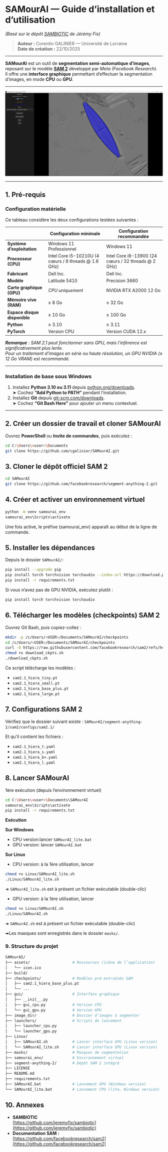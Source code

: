 # SAMourAI — Guide d’installation et d’utilisation  
*(Basé sur le dépôt [SAMBIOTIC](https://github.com/jeremyfix/sambiotic) de Jérémy Fix)*
> **Auteur :** Corentin GALINIER — Université de Lorraine  
> **Date de création :** 22/10/2025  

---

**SAMourAI** est un outil de **segmentation semi-automatique d’images**, reposant sur le modèle [**SAM 2**](https://github.com/facebookresearch/sam2) développé par *Meta (Facebook Research)*.  
Il offre une **interface graphique** permettant d’effectuer la segmentation d’images, en mode **CPU** ou **GPU**.

---
![UI](assets/ui.png)

---
## 1. Pré-requis

### Configuration matérielle
Ce tableau considère les deux configurations testées suivantes : 

| | Configuration minimale | Configuration recommandée |
|----------|------------------------|----------------------------|
| **Système d’exploitation** | Windows 11 Professionnel | Windows 11 |
| **Processeur (CPU)** | Intel Core i5-10210U (4 cœurs / 8 threads @ 1.6 GHz) | Intel Core i9-13900 (24 cœurs / 32 threads @ 2 GHz) |
| **Fabricant** | Dell Inc. | Dell Inc. |
| **Modèle** | Latitude 5410 | Precision 3660 |
| **Carte graphique (GPU)** | *CPU uniquement* | NVIDIA RTX A2000 12 Go |
| **Mémoire vive (RAM)** | ≥ 8 Go | ≥ 32 Go |
| **Espace disque disponible** | ≥ 10 Go | ≥ 100 Go |
| **Python** | ≥ 3.10 | ≥ 3.11 |
| **PyTorch** | Version CPU | Version CUDA 12.x |

***Remarque** : SAM 2.1 peut fonctionner sans GPU, mais l’inférence est significativement plus lente.  
Pour un traitement d’images en série ou haute résolution, un GPU NVIDIA (≥ 12 Go VRAM) est recommandé.*

---

### Installation de base sous Windows

1. Installez **Python 3.10 ou 3.11** depuis [python.org/downloads](https://www.python.org/downloads/).  
   ➤ Cochez **“Add Python to PATH”** pendant l’installation.
2. Installez **Git** depuis [git-scm.com/downloads](https://git-scm.com/downloads).  
   ➤ Cochez **“Git Bash Here”** pour ajouter un menu contextuel.

---

## 2. Créer un dossier de travail et cloner SAMourAI

Ouvrez **PowerShell** ou **Invite de commandes**, puis exécutez :

```bash
cd C:\Users\<user>\Documents
git clone https://github.com/cgalinier/SAMourAI.git
```

## 3. Cloner le dépôt officiel SAM 2
```bash
cd SAMourAI
git clone https://github.com/facebookresearch/segment-anything-2.git
```

## 4. Créer et activer un environnement virtuel

```bash
python -m venv samourai_env
samourai_env\Scripts\activate
```

Une fois activé, le préfixe (samourai_env) apparaît au début de la ligne de commande.

## 5. Installer les dépendances

Depuis le dossier `SAMourAI/`:
```bash
pip install --upgrade pip
pip install torch torchvision torchaudio --index-url https://download.pytorch.org/whl/cu121
pip install -r requirements.txt
```
Si vous n’avez pas de GPU NVIDIA, exécutez plutôt :
```bash
pip install torch torchvision torchaudio
```

## 6. Télécharger les modèles (checkpoints) SAM 2

Ouvrez Git Bash, puis copiez-collez :
```bash
mkdir -p /c/Users/<USER>/Documents/SAMourAI/checkpoints
cd /c/Users/<USER>/Documents/SAMourAI/checkpoints
curl -O https://raw.githubusercontent.com/facebookresearch/sam2/refs/heads/main/checkpoints/download_ckpts.sh
chmod +x download_ckpts.sh
./download_ckpts.sh
```
Ce script télécharge les modèles :
- `sam2.1_hiera_tiny.pt`
- `sam2.1_hiera_small.pt`
- `sam2.1_hiera_base_plus.pt`
- `sam2.1_hiera_large.pt`

## 7. Configurations SAM 2

Vérifiez que le dossier suivant existe :
`SAMourAI/segment-anything-2/sam2/configs/sam2.1/`

Et qu’il contient les fichiers :
- `sam2.1_hiera_t.yaml`
- `sam2.1_hiera_s.yaml`
- `sam2.1_hiera_b+.yaml`
- `sam2.1_hiera_l.yaml`

## 8. Lancer SAMourAI
1ère exécution (depuis l’environnement virtuel)
```bash
cd C:\Users\<user>\Documents\SAMourAI
samourai_env\Scripts\activate
pip install -r requirements.txt
```

**Exécution**


**Sur Windows**
- CPU version:lancer `SAMourAI_lite.bat`
- GPU version: lancer `SAMourAI.bat`

**Sur Linux**
- CPU version: à la 1ère utilisation, lancer
```bash
chmod +x Linux/SAMourAI_lite.sh
./Linux/SAMourAI_lite.sh
```
➜ `SAMourAI_lite.sh` est à présent un fichier exécutable (double-clic)

- GPU version: à la 1ère utilisation, lancer
```bash
chmod +x Linux/SAMourAI.sh
./Linux/SAMourAI.sh
```
➜ `SAMourAI.sh` est à présent un fichier exécutable (double-clic)

➠Les masques sont enregistrés dans le dossier `masks/`.

### 9. Structure du projet
```bash
SAMourAI/
├── assets/                   # Ressources (icône de l’application)
│   └── icon.ico
├── build/                    
├── checkpoints/              # Modèles pré-entraînés SAM
│   ├── sam2.1_hiera_base_plus.pt
│   └── ...
├── gui/                      # Interface graphique
│   ├── __init__.py
│   ├── gui_cpu.py            # Version CPU
│   └── gui_gpu.py            # Version GPU
├── image_dir/                # Dossier d’images à segmenter
├── launchers/                # Scripts de lancement
│   ├── launcher_cpu.py
│   └── launcher_gpu.py
├── Linux/                    
│   ├── SAMourAI.sh           # Lancer interface GPU (Linux version)
│   └── SAMourAI_lite.sh      # Lancer interface GPU (Linux version)
├── masks/                    # Masques de segmentation
├── samourai_env/             # Environnement virtuel
├── segment-anything-2/       # Dépôt SAM 2 intégré
├── LICENSE
├── README.md
├── requirements.txt
├── SAMourAI.bat              # Lancement GPU (Windows version)
└── SAMourAI_lite.bat         # Lancement CPU (lite, Windows version)
```

## 10. Annexes

- **SAMBIOTIC**  
  [https://github.com/jeremyfix/sambiotic](https://github.com/jeremyfix/sambiotic)  
- **Documentation SAM :**  
  [https://github.com/facebookresearch/sam2](https://github.com/facebookresearch/sam2)  
